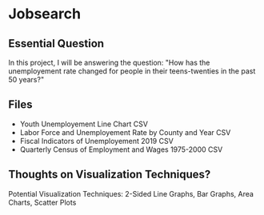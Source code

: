 # Jobsearch
## Essential Question
In this project, I will be answering the question: "How has the unemployement rate changed for people in their teens-twenties in the past 50 years?"
## Files
* Youth Unemployement Line Chart CSV
* Labor Force and Unemployement Rate by County and Year CSV
* Fiscal Indicators of Unemployement 2019 CSV
* Quarterly Census of Employment and Wages 1975-2000 CSV
## Thoughts on Visualization Techniques?
Potential Visualization Techniques: 2-Sided Line Graphs, Bar Graphs, Area Charts, Scatter Plots
